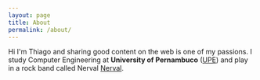 ```yaml
---
layout: page
title: About
permalink: /about/
---
```


Hi I'm Thiago and sharing good content on the web is one of my passions. I study Computer Engineering at <b>University of Pernambuco</b> (<a href="http://www.poli.br" target="_blank">UPE</a>) and play in a rock band called Nerval <a href="http://www.soundcloud.com/nervaloficial" target="_blank">Nerval</a>.
